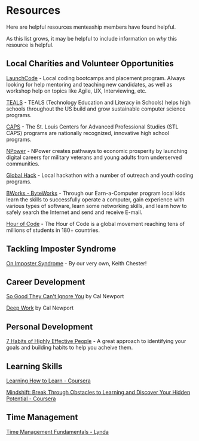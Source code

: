# Resources

Here are helpful resources menteaship members have found helpful.

As this list grows, it may be helpful to include information on _why_ this resource is helpful.

## Local Charities and Volunteer Opportunities

[LaunchCode](https://www.launchcode.org/volunteer) - Local coding bootcamps and placement program. Always looking for help mentoring and teaching new candidates, as well as workshop help on topics like Agile, UX, Interviewing, etc.

[TEALS](https://www.tealsk12.org/volunteers/) - TEALS (Technology Education and Literacy in Schools) helps high schools throughout the US build and grow sustainable computer science programs.

[CAPS](https://stlcaps.yourcapsnetwork.org/) - The St. Louis Centers for Advanced Professional Studies (STL CAPS) programs are nationally recognized, innovative high school programs.

[NPower](http://www.npower.org/) - NPower creates pathways to economic prosperity by launching digital careers for military veterans and young adults from underserved communities.

[Global Hack](https://globalhack.org/) - Local hackathon with a number of outreach and youth coding programs.

[BWorks - ByteWorks](http://www.bworks.org/byteworks/) - Through our Earn-a-Computer program local kids learn the skills to successfully operate a computer, gain experience with various types of software, learn some networking skills, and learn how to safely search the Internet and send and receive E-mail.

[Hour of Code](https://hourofcode.com/us) - The Hour of Code is a global movement reaching tens of millions of students in 180+ countries.

## Tackling Imposter Syndrome

[On Imposter Syndrome](https://medium.com/@thekeithchester/on-imposter-syndrome-687288a46c26) - By our very own, Keith Chester!

## Career Development

[So Good They Can't Ignore You](http://calnewport.com/books/so-good/) by Cal Newport

[Deep Work](http://calnewport.com/books/deep-work/) by Cal Newport

## Personal Development

[7 Habits of Highly Effective People](https://www.franklincovey.com/the-7-habits.html) - A great approach to identifying your goals and building habits to help you acheive them.

## Learning Skills

[Learning How to Learn - Coursera](https://www.coursera.org/learn/learning-how-to-learn)

[Mindshift: Break Through Obstacles to Learning and Discover Your Hidden Potential - Coursera](https://www.coursera.org/learn/mindshift)

## Time Management

[Time Management Fundamentals - Lynda](https://www.lynda.com/Business-Skills-tutorials/Time-Management-Fundamentals/397387-2.html)
